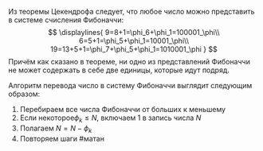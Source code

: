 Из теоремы Цекендрофа следует, что любое число можно представить в системе счисления Фибоначчи:
$$
\displaylines{
9=8+1=\phi_6+\phi_1=100001_\phi\\
6=5+1=\phi_5+\phi_1=10001_\phi\\
19=13+5+1=\phi_7+\phi_5+\phi_1=1010001_\phi
}
$$
Причём как сказано в теореме, ни одно из представлений Фибоначчи не может содержать в себе две единицы, которые идут подряд.

Алгоритм перевода число в систему Фибоначчи выглядит следующим образом:
1. Перебираем все числа Фибоначчи от больших к меньшему
2. Если некоторое$\phi_k\le N$, включаем 1 в запись числа $N$
3. Полагаем $N=N-\phi_k$
4. Повторяем шаги
#матан 
